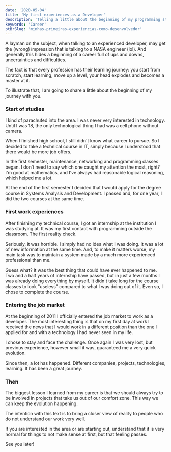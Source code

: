 ```yaml
---
date: '2020-05-04'
title: 'My first experiences as a Developer'
description: 'Telling a little about the beginning of my programming story and demystifying some beliefs.'
keywords: 'Career'
ptBrSlug: 'minhas-primeiras-experiencias-como-desenvolvedor'
---
```


A layman on the subject, when talking to an experienced developer, may get the (wrong) impression that
is talking to a NASA engineer (lol). And generally this hides a beginning of a career full of ups and downs,
uncertainties and difficulties.

The fact is that every profession has their learning journey: you start from scratch, start learning, move up a level,
your head explodes and becomes a master at it.

To illustrate that, I am going to share a little about the beginning of my journey with you.

### Start of studies

I kind of parachuted into the area. I was never very interested in technology. Until I was 18, the only technological
thing I had was a cell phone without camera.

When I finished high school, I still didn't know what career to pursue. So I decided to take a technical course in
IT, simply because I understood that there would be more job offers.

In the first semester, maintenance, networking and programming classes began. I don’t need to say which one caught
my attention the most, right? I'm good at mathematics, and I've always had reasonable logical reasoning, which helped me
a lot.

At the end of the first semester I decided that I would apply for the degree course in Systems Analysis and
Development. I passed and, for one year, I did the two courses at the same time.

### First work experiences

After finishing my technical course, I got an internship at the institution I was studying at. It was my first contact
with programming outside the classroom. The first reality check.

Seriously, it was horrible. I simply had no idea what I was doing. It was a lot of new information at the same time.
And, to make it matters worse, my main task was to maintain a system made by a much more experienced professional than
me.

Guess what? It was the best thing that could have ever happened to me. Two and a half years of internship have passed,
but in just a few months I was already doing everything by myself. It didn't take long for the course classes to
look "useless" compared to what I was doing out of it. Even so, I chose to complete the course.

### Entering the job market

At the beginning of 2011 I officially entered the job market to work as a developer. The most interesting thing is that
on my first day at work I received the news that I would work in a different position than the one I applied for and
with a technology I had never seen in my life.

I chose to stay and face the challenge. Once again I was very lost, but previous experience, however small it was,
guaranteed me a very quick evolution.

Since then, a lot has happened. Different companies, projects, technologies, learning. It has been a great journey.

### Then

The biggest lesson I learned from my career is that we should always try to be involved in projects that take us out of
our comfort zone. This way we can keep the evolution happening.

The intention with this text is to bring a closer view of reality to people who do not understand our work very well.

If you are interested in the area or are starting out, understand that it is very normal for things to not make sense at
first, but that feeling passes.

See you later!
